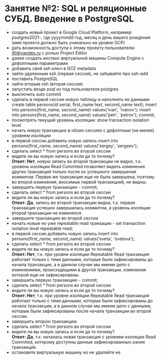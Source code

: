 # Занятие №2: SQL и реляционные СУБД. Введение в PostgreSQL 

-    создать новый проект в Google Cloud Platform, например postgres2021-, где yyyymmdd год, месяц и день вашего рождения (имя проекта должно быть уникально на уровне GCP)
-    дать возможность доступа к этому проекту пользователю ifti@yandex.ru с ролью Project Editor
-    далее создать инстанс виртуальной машины Compute Engine с дефолтными параметрами
-    добавить свой ssh ключ в GCE metadata
-    зайти удаленным ssh (первая сессия), не забывайте про ssh-add
-    поставить PostgreSQL
-    зайти вторым ssh (вторая сессия)
-    запустить везде psql из под пользователя postgres
-    выключить auto commit
-    сделать в первой сессии новую таблицу и наполнить ее данными create table persons(id serial, first_name text, second_name text); insert into persons(first_name, second_name) values('ivan', 'ivanov'); insert into persons(first_name, second_name) values('petr', 'petrov'); commit;
-    посмотреть текущий уровень изоляции: show transaction isolation level
-    начать новую транзакцию в обоих сессиях с дефолтным (не меняя) уровнем изоляции
-    в первой сессии добавить новую запись insert into persons(first_name, second_name) values('sergey', 'sergeev');
-    сделать select * from persons во второй сессии
-    видите ли вы новую запись и если да то почему?  
**Ответ: Нет**, новую запись во второй транзакции не видно, т.к. уровень изоляции Read Commited позволяет видеть изменения других транзакций только после их успешного завершения коммитом. Первая же транзакция еще не была завершена, поэтому во второй изменения, вносимые первой транзакцией, не видны.
-    завершить первую транзакцию - commit;
-    сделать select * from persons во второй сессии
-    видите ли вы новую запись и если да то почему?  
**Ответ: Да**, запись во второй транзакции видна, т.к. первая транзакция успешно завершилась коммитом, а уровень изоляции второй транзакции не изменялся.
-    завершите транзакцию во второй сессии
-    начать новые но уже repeatable read транзации - set transaction isolation level repeatable read;
-    в первой сессии добавить новую запись insert into persons(first_name, second_name) values('sveta', 'svetova');
-    сделать select * from persons во второй сессии
-    видите ли вы новую запись и если да то почему?  
**Ответ: Нет**, т.к. при уровне изоляции Repeatable Read транзакция работает только с теми данными, которые были зафиксированы до начала транзакции, а в данном случае мы имеем дело с изменениями, происходящими в другой транзакции, изменения которой еще не зафиксированы.
-    завершить первую транзакцию - commit;
-    сделать select * from persons во второй сессии
-    видите ли вы новую запись и если да то почему?  
**Ответ: Нет**, т.к. при уровне изоляции Repeatable Read транзакция работает только с теми данными, которые были зафиксированы до начала транзакции, а в данном случае мы имеем дело с данными, которые были зафиксированы после начала транзакции во второй сессии.
-    завершить вторую транзакцию
-    сделать select * from persons во второй сессии
-    видите ли вы новую запись и если да то почему?  
**Ответ: Да**, т.к. началась новая транзакция с уровнем изоляции Read Commited, которому доступны данные зафиксированных ранее транзакций.
-    остановите виртуальную машину но не удаляйте ее
